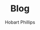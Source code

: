 ---
aliases: ["posts", "articles", "blog", "showcase", "docs"]
title: "Blog"

index: false

type: postcard
layout: postcard
author: "Hobart Phillips"
tags: ["index"]
emoji:
---
